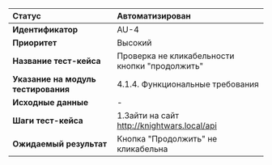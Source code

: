 |**Статус**|Автоматизирован|
|:-----|:---------|
| **Идентификатор** | AU-4 |
| **Приоритет** | Высокий |
| **Название тест-кейса** | Проверка не кликабельности кнопки "продолжить" |
| **Указание на модуль тестирования** |4.1.4. Функциональные требования |
| **Исходные данные** | - |
| **Шаги тест-кейса** | 1.Зайти на сайт http://knightwars.local/api |
| **Ожидаемый результат** | Кнопка "Продолжить" не кликабельна |